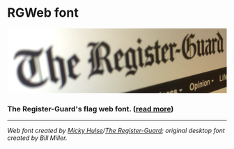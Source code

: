 # RGWeb font

![RGWeb font preview](rgweb.png)

### The Register-Guard's flag web font. ([read more](https://github.com/registerguard/rgweb-font/wiki))

---

*Web font created by [Micky Hulse](http://hulse.me)/[The Register-Guard](http://www.registerguard.com); original desktop font created by Bill Miller.*